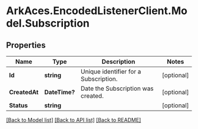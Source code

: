# ArkAces.EncodedListenerClient.Model.Subscription
## Properties

Name | Type | Description | Notes
------------ | ------------- | ------------- | -------------
**Id** | **string** | Unique identifier for a Subscription. | [optional] 
**CreatedAt** | **DateTime?** | Date the Subscription was created. | [optional] 
**Status** | **string** |  | [optional] 

[[Back to Model list]](../README.md#documentation-for-models) [[Back to API list]](../README.md#documentation-for-api-endpoints) [[Back to README]](../README.md)


